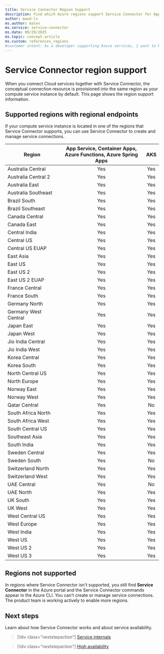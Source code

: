 ```yaml
---
title: Service Connector Region Support
description: Find which Azure regions support Service Connector for App Service, Azure Functions, Container Apps, AKS, and Azure Spring Apps before creating service connections.
author: maud-lv
ms.author: malev
ms.service: service-connector
ms.date: 08/29/2025
ms.topic: concept-article
ms.custom: references_regions
#customer intent: As a developer supporting Azure services, I want to know which regions are supported for Service Connector.
---
```


# Service Connector region support

When you connect Cloud services together with Service Connector, the conceptual connection resource is provisioned into the same region as your compute service instance by default. This page shows the region support information.

## Supported regions with regional endpoints

If your compute service instance is located in one of the regions that Service Connector supports, you can use Service Connector to create and manage service connections.

| Region               | App Service, Container Apps, <br>Azure Functions, Azure Spring Apps | AKS |
|----------------------|:-----------------------------------------------------------------:|:-----:|
| Australia Central    | Yes                                                             | Yes  |
| Australia Central 2  | Yes                                                             | Yes  |
| Australia East       | Yes                                                             | Yes |
| Australia Southeast  | Yes                                                             | Yes |
| Brazil South         | Yes                                                             | Yes |
| Brazil Southeast     | Yes                                                             | Yes  |
| Canada Central       | Yes                                                             | Yes |
| Canada East          | Yes                                                             | Yes |
| Central India        | Yes                                                             | Yes |
| Central US           | Yes                                                             | Yes |
| Central US EUAP      | Yes                                                             | Yes  |
| East Asia            | Yes                                                             | Yes |
| East US              | Yes                                                             | Yes |
| East US 2            | Yes                                                             | Yes |
| East US 2 EUAP       | Yes                                                             | Yes  |
| France Central       | Yes                                                             | Yes |
| France South         | Yes                                                             | Yes  |
| Germany North        | Yes                                                             | Yes  |
| Germany West Central | Yes                                                             | Yes |
| Japan East           | Yes                                                             | Yes |
| Japan West           | Yes                                                             | Yes |
| Jio India Central    | Yes                                                             | Yes  |
| Jio India West       | Yes                                                             | Yes  |
| Korea Central        | Yes                                                             | Yes |
| Korea South          | Yes                                                             | Yes  |
| North Central US     | Yes                                                             | Yes |
| North Europe         | Yes                                                             | Yes |
| Norway East          | Yes                                                             | Yes |
| Norway West          | Yes                                                             | Yes  |
| Qatar Central        | Yes                                                             | No  |
| South Africa North   | Yes                                                             | Yes |
| South Africa West    | Yes                                                             | Yes  |
| South Central US     | Yes                                                             | Yes |
| Southeast Asia       | Yes                                                             | Yes |
| South India          | Yes                                                             | Yes |
| Sweden Central       | Yes                                                             | Yes |
| Sweden South         | Yes                                                             | No  |
| Switzerland North    | Yes                                                             | Yes |
| Switzerland West     | Yes                                                             | Yes  |
| UAE Central          | Yes                                                             | No  |
| UAE North            | Yes                                                             | Yes |
| UK South             | Yes                                                             | Yes |
| UK West              | Yes                                                             | Yes |
| West Central US      | Yes                                                             | Yes |
| West Europe          | Yes                                                             | Yes |
| West India           | Yes                                                             | Yes  |
| West US              | Yes                                                             | Yes |
| West US 2            | Yes                                                             | Yes |
| West US 3            | Yes                                                             | Yes |

## Regions not supported

In regions where Service Connector isn't supported, you still find **Service Connector** in the Azure portal and the Service Connector commands appear in the Azure CLI. You can't create or manage service connections. The product team is working actively to enable more regions.

## Next steps

Learn about how Service Connector works and about service availability.

> [!div class="nextstepaction"]
> [Service internals](./concept-service-connector-internals.md)

> [!div class="nextstepaction"]
> [High availability](./concept-availability.md)
